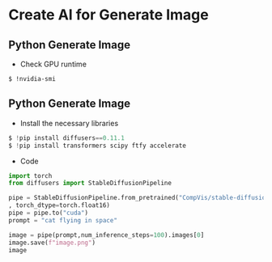 # Create AI for Generate Image

## Python Generate Image

* Check GPU runtime
```
$ !nvidia-smi
```

## Python Generate Image

* Install the necessary libraries

```python
$ !pip install diffusers==0.11.1
$ !pip install transformers scipy ftfy accelerate
```

* Code

```python
import torch
from diffusers import StableDiffusionPipeline

pipe = StableDiffusionPipeline.from_pretrained("CompVis/stable-diffusion-v1-4"
, torch_dtype=torch.float16)
pipe = pipe.to("cuda")
prompt = "cat flying in space"

image = pipe(prompt,num_inference_steps=100).images[0]
image.save(f"image.png")
image
```
